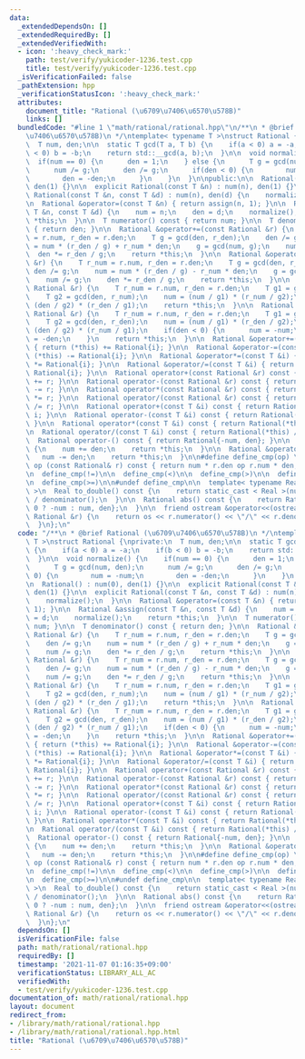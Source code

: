 ```yaml
---
data:
  _extendedDependsOn: []
  _extendedRequiredBy: []
  _extendedVerifiedWith:
  - icon: ':heavy_check_mark:'
    path: test/verify/yukicoder-1236.test.cpp
    title: test/verify/yukicoder-1236.test.cpp
  _isVerificationFailed: false
  _pathExtension: hpp
  _verificationStatusIcon: ':heavy_check_mark:'
  attributes:
    document_title: "Rational (\u6709\u7406\u6570\u578B)"
    links: []
  bundledCode: "#line 1 \"math/rational/rational.hpp\"\n/**\n * @brief Rational (\u6709\
    \u7406\u6570\u578B)\n */\ntemplate< typename T >\nstruct Rational {\nprivate:\n\
    \  T num, den;\n\n  static T gcd(T a, T b) {\n    if(a < 0) a = -a;\n    if(b\
    \ < 0) b = -b;\n    return std::__gcd(a, b);\n  }\n\n  void normalize() {\n  \
    \  if(num == 0) {\n      den = 1;\n    } else {\n      T g = gcd(num, den);\n\
    \      num /= g;\n      den /= g;\n      if(den < 0) {\n        num = -num;\n\
    \        den = -den;\n      }\n    }\n  }\n\npublic:\n\n  Rational() : num(0),\
    \ den(1) {}\n\n  explicit Rational(const T &n) : num(n), den(1) {}\n\n  explicit\
    \ Rational(const T &n, const T &d) : num(n), den(d) {\n    normalize();\n  }\n\
    \n  Rational &operator=(const T &n) { return assign(n, 1); }\n\n  Rational &assign(const\
    \ T &n, const T &d) {\n    num = n;\n    den = d;\n    normalize();\n    return\
    \ *this;\n  }\n\n  T numerator() const { return num; }\n\n  T denominator() const\
    \ { return den; }\n\n  Rational &operator+=(const Rational &r) {\n    T r_num\
    \ = r.num, r_den = r.den;\n    T g = gcd(den, r_den);\n    den /= g;\n    num\
    \ = num * (r_den / g) + r_num * den;\n    g = gcd(num, g);\n    num /= g;\n  \
    \  den *= r_den / g;\n    return *this;\n  }\n\n  Rational &operator-=(const Rational\
    \ &r) {\n    T r_num = r.num, r_den = r.den;\n    T g = gcd(den, r_den);\n   \
    \ den /= g;\n    num = num * (r_den / g) - r_num * den;\n    g = gcd(num, g);\n\
    \    num /= g;\n    den *= r_den / g;\n    return *this;\n  }\n\n  Rational &operator*=(const\
    \ Rational &r) {\n    T r_num = r.num, r_den = r.den;\n    T g1 = gcd(num, r_den);\n\
    \    T g2 = gcd(den, r_num);\n    num = (num / g1) * (r_num / g2);\n    den =\
    \ (den / g2) * (r_den / g1);\n    return *this;\n  }\n\n  Rational &operator/=(const\
    \ Rational &r) {\n    T r_num = r.num, r_den = r.den;\n    T g1 = gcd(num, r_num);\n\
    \    T g2 = gcd(den, r_den);\n    num = (num / g1) * (r_den / g2);\n    den =\
    \ (den / g2) * (r_num / g1);\n    if(den < 0) {\n      num = -num;\n      den\
    \ = -den;\n    }\n    return *this;\n  }\n\n  Rational &operator+=(const T &i)\
    \ { return (*this) += Rational{i}; }\n\n  Rational &operator-=(const T &i) { return\
    \ (*this) -= Rational{i}; }\n\n  Rational &operator*=(const T &i) { return (*this)\
    \ *= Rational{i}; }\n\n  Rational &operator/=(const T &i) { return (*this) /=\
    \ Rational{i}; }\n\n  Rational operator+(const Rational &r) const { return Rational(*this)\
    \ += r; }\n\n  Rational operator-(const Rational &r) const { return Rational(*this)\
    \ -= r; }\n\n  Rational operator*(const Rational &r) const { return Rational(*this)\
    \ *= r; }\n\n  Rational operator/(const Rational &r) const { return Rational(*this)\
    \ /= r; }\n\n  Rational operator+(const T &i) const { return Rational(*this) +=\
    \ i; }\n\n  Rational operator-(const T &i) const { return Rational(*this) -= i;\
    \ }\n\n  Rational operator*(const T &i) const { return Rational(*this) *= i; }\n\
    \n  Rational operator/(const T &i) const { return Rational(*this) /= i; }\n\n\
    \  Rational operator-() const { return Rational{-num, den}; }\n\n  Rational &operator++()\
    \ {\n    num += den;\n    return *this;\n  }\n\n  Rational &operator--() {\n \
    \   num -= den;\n    return *this;\n  }\n\n#define define_cmp(op) \\\n  bool operator\
    \ op (const Rational& r) const { return num * r.den op r.num * den; }\n\n  define_cmp(==)\n\
    \n  define_cmp(!=)\n\n  define_cmp(<)\n\n  define_cmp(>)\n\n  define_cmp(<=)\n\
    \n  define_cmp(>=)\n\n#undef define_cmp\n\n  template< typename Real = double\
    \ >\n  Real to_double() const {\n    return static_cast < Real >(numerator())\
    \ / denominator();\n  }\n\n  Rational abs() const {\n    return Rational{num <\
    \ 0 ? -num : num, den};\n  }\n\n  friend ostream &operator<<(ostream &os, const\
    \ Rational &r) {\n    return os << r.numerator() << \"/\" << r.denominator();\n\
    \  }\n};\n"
  code: "/**\n * @brief Rational (\u6709\u7406\u6570\u578B)\n */\ntemplate< typename\
    \ T >\nstruct Rational {\nprivate:\n  T num, den;\n\n  static T gcd(T a, T b)\
    \ {\n    if(a < 0) a = -a;\n    if(b < 0) b = -b;\n    return std::__gcd(a, b);\n\
    \  }\n\n  void normalize() {\n    if(num == 0) {\n      den = 1;\n    } else {\n\
    \      T g = gcd(num, den);\n      num /= g;\n      den /= g;\n      if(den <\
    \ 0) {\n        num = -num;\n        den = -den;\n      }\n    }\n  }\n\npublic:\n\
    \n  Rational() : num(0), den(1) {}\n\n  explicit Rational(const T &n) : num(n),\
    \ den(1) {}\n\n  explicit Rational(const T &n, const T &d) : num(n), den(d) {\n\
    \    normalize();\n  }\n\n  Rational &operator=(const T &n) { return assign(n,\
    \ 1); }\n\n  Rational &assign(const T &n, const T &d) {\n    num = n;\n    den\
    \ = d;\n    normalize();\n    return *this;\n  }\n\n  T numerator() const { return\
    \ num; }\n\n  T denominator() const { return den; }\n\n  Rational &operator+=(const\
    \ Rational &r) {\n    T r_num = r.num, r_den = r.den;\n    T g = gcd(den, r_den);\n\
    \    den /= g;\n    num = num * (r_den / g) + r_num * den;\n    g = gcd(num, g);\n\
    \    num /= g;\n    den *= r_den / g;\n    return *this;\n  }\n\n  Rational &operator-=(const\
    \ Rational &r) {\n    T r_num = r.num, r_den = r.den;\n    T g = gcd(den, r_den);\n\
    \    den /= g;\n    num = num * (r_den / g) - r_num * den;\n    g = gcd(num, g);\n\
    \    num /= g;\n    den *= r_den / g;\n    return *this;\n  }\n\n  Rational &operator*=(const\
    \ Rational &r) {\n    T r_num = r.num, r_den = r.den;\n    T g1 = gcd(num, r_den);\n\
    \    T g2 = gcd(den, r_num);\n    num = (num / g1) * (r_num / g2);\n    den =\
    \ (den / g2) * (r_den / g1);\n    return *this;\n  }\n\n  Rational &operator/=(const\
    \ Rational &r) {\n    T r_num = r.num, r_den = r.den;\n    T g1 = gcd(num, r_num);\n\
    \    T g2 = gcd(den, r_den);\n    num = (num / g1) * (r_den / g2);\n    den =\
    \ (den / g2) * (r_num / g1);\n    if(den < 0) {\n      num = -num;\n      den\
    \ = -den;\n    }\n    return *this;\n  }\n\n  Rational &operator+=(const T &i)\
    \ { return (*this) += Rational{i}; }\n\n  Rational &operator-=(const T &i) { return\
    \ (*this) -= Rational{i}; }\n\n  Rational &operator*=(const T &i) { return (*this)\
    \ *= Rational{i}; }\n\n  Rational &operator/=(const T &i) { return (*this) /=\
    \ Rational{i}; }\n\n  Rational operator+(const Rational &r) const { return Rational(*this)\
    \ += r; }\n\n  Rational operator-(const Rational &r) const { return Rational(*this)\
    \ -= r; }\n\n  Rational operator*(const Rational &r) const { return Rational(*this)\
    \ *= r; }\n\n  Rational operator/(const Rational &r) const { return Rational(*this)\
    \ /= r; }\n\n  Rational operator+(const T &i) const { return Rational(*this) +=\
    \ i; }\n\n  Rational operator-(const T &i) const { return Rational(*this) -= i;\
    \ }\n\n  Rational operator*(const T &i) const { return Rational(*this) *= i; }\n\
    \n  Rational operator/(const T &i) const { return Rational(*this) /= i; }\n\n\
    \  Rational operator-() const { return Rational{-num, den}; }\n\n  Rational &operator++()\
    \ {\n    num += den;\n    return *this;\n  }\n\n  Rational &operator--() {\n \
    \   num -= den;\n    return *this;\n  }\n\n#define define_cmp(op) \\\n  bool operator\
    \ op (const Rational& r) const { return num * r.den op r.num * den; }\n\n  define_cmp(==)\n\
    \n  define_cmp(!=)\n\n  define_cmp(<)\n\n  define_cmp(>)\n\n  define_cmp(<=)\n\
    \n  define_cmp(>=)\n\n#undef define_cmp\n\n  template< typename Real = double\
    \ >\n  Real to_double() const {\n    return static_cast < Real >(numerator())\
    \ / denominator();\n  }\n\n  Rational abs() const {\n    return Rational{num <\
    \ 0 ? -num : num, den};\n  }\n\n  friend ostream &operator<<(ostream &os, const\
    \ Rational &r) {\n    return os << r.numerator() << \"/\" << r.denominator();\n\
    \  }\n};\n"
  dependsOn: []
  isVerificationFile: false
  path: math/rational/rational.hpp
  requiredBy: []
  timestamp: '2021-11-07 01:16:35+09:00'
  verificationStatus: LIBRARY_ALL_AC
  verifiedWith:
  - test/verify/yukicoder-1236.test.cpp
documentation_of: math/rational/rational.hpp
layout: document
redirect_from:
- /library/math/rational/rational.hpp
- /library/math/rational/rational.hpp.html
title: "Rational (\u6709\u7406\u6570\u578B)"
---
```

